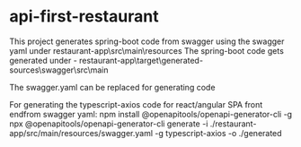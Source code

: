 # api-first-restaurant

This project generates spring-boot code from swagger using the swagger yaml under restaurant-app\src\main\resources
The spring-boot code gets generated under - restaurant-app\target\generated-sources\swagger\src\main

The swagger.yaml can be replaced for generating code

For generating the typescript-axios code for react/angular SPA front endfrom swagger yaml:
npm install @openapitools/openapi-generator-cli -g
npx @openapitools/openapi-generator-cli generate -i ./restaurant-app/src/main/resources/swagger.yaml -g  typescript-axios -o ./generated

